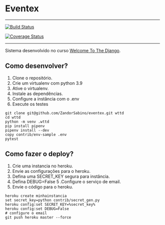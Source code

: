 # Eventex

___
[![Build Status](https://travis-ci.com/ZandorSabino/eventex.svg?branch=master)](https://travis-ci.com/ZandorSabino/eventex)

[![Coverage Status](https://coveralls.io/repos/github/ZandorSabino/eventex/badge.svg?branch=master)](https://coveralls.io/github/ZandorSabino/eventex?branch=master)
___

Sistema desenvolvido no curso [Welcome To The Django](https://henriquebastos.net/produtos/welcome-to-the-django).

## Como desenvolver?

1. Clone o repositório.
2. Crie um virtualenv com python 3.9
3. Ative o virtualenv.
4. Instale as dependências.
5. Configure a instância com o .env
6. Execute os testes

```console
git clone git@github.com/ZandorSabino/eventex.git wttd
cd wttd
python -m venv .wttd
pip install pipenv
pipenv install --dev
copy contrib/env-sample .env
pytest
```


## Como fazer o deploy?

1. Crie uma instancia no heroku.
2. Envie as configurações para o heroku.
3. Defina uma SECRET_KEY segura para instância.
4. Defina DEBUG=False
5 .Configure o serviço de email.
6. Envie o código para o heroku.

```console
heroku create minhainstancia
set secret_key=python contrib/secret_gen.py
heroku config:set SECRET_KEY=%secret_key%
heroku config:set DEBUG=False
# configure o email
git push heroku master --force
```
